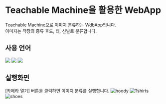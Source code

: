 # Teachable Machine을 활용한 WebApp
Teachable Machine으로 이미지 분류하는 WdbApp입니다.   
이미지는 착장의 종류 후드, 티, 신발로 분류합니다.
   
## 사용 언어
<img src="https://img.shields.io/badge/JAVASCRIPT-F7DF1E?style=for-the-badge&logo=javascript&logoColor=white">
<img src="https://img.shields.io/badge/HTML-E34F26?style=for-the-badge&logo=html5&logoColor=white">
<img src="https://img.shields.io/badge/CSS-1572B6?style=for-the-badge&logo=css3&logoColor=white">


## 실행화면
[카메라 열기] 버튼을 클릭하면 이미지 분류를 실행합니다.
![hoody](https://github.com/jiwon0629/webApp02/assets/149983498/553c8dce-a0a5-443f-a9a5-24ed0ec21fbf)
![Tshirts](https://github.com/jiwon0629/webApp02/assets/149983498/acf68d9b-2a14-4036-9c40-733d21a2806a)
![shoes](https://github.com/jiwon0629/webApp02/assets/149983498/4de65b52-8a36-41e4-bf17-f83e96e06295)

